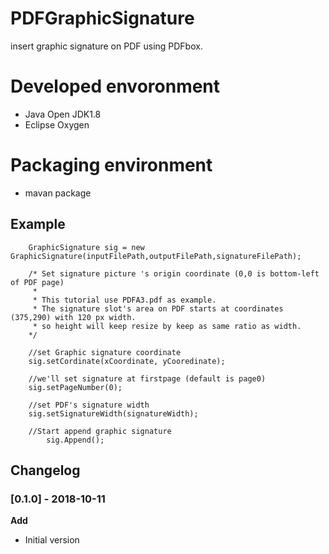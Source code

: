 # PDFGraphicSignature

insert graphic signature on PDF using PDFbox.

# Developed envoronment
- Java Open JDK1.8
- Eclipse Oxygen 

# Packaging environment
- mavan package 


## Example 

   	    GraphicSignature sig = new GraphicSignature(inputFilePath,outputFilePath,signatureFilePath);
    	
    	/* Set signature picture 's origin coordinate (0,0 is bottom-left of PDF page)
    	 * 
    	 * This tutorial use PDFA3.pdf as example.
    	 * The signature slot's area on PDF starts at coordinates (375,290) with 120 px width.
    	 * so height will keep resize by keep as same ratio as width.
    	*/
    	
    	//set Graphic signature coordinate
    	sig.setCordinate(xCoordinate, yCooredinate);
    	
    	//we'll set signature at firstpage (default is page0)
    	sig.setPageNumber(0);
    	
    	//set PDF's signature width
    	sig.setSignatureWidth(signatureWidth);   	

    	//Start append graphic signature 
			sig.Append();

## Changelog

### [0.1.0] - 2018-10-11

**Add**
- Initial version
